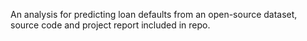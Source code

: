 An analysis for predicting loan defaults from an open-source dataset, source code and project report included in repo.
